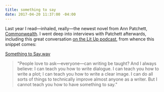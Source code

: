 ```yaml
---
title: something to say
date: 2017-04-20 11:37:00 -04:00
---
```


Last year I read—inhaled, really—the newest novel from Ann Patchett, [Commonwealth](http://shop.harvard.com/book/9780062491794). I went deep into interviews with Patchett afterwards, including this great conversation [on the Lit Up podcast](http://thelitupshow.com/episode-71-ann-patchett-on-step-families-lasting-bonds-and-more/), from whence this snippet comes:

[Something to Say.wav](/uploads/Something%20to%20Say.wav)

> "People love to ask—everyone—can writing be taught? And I always believe: I can teach you how to write dialogue. I can teach you how to write a plot; I can teach you how to write a clear image. I can do all sorts of things to technically improve almost anyone as a writer. But I cannot teach you how to have something to say."
